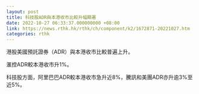 ```yaml
---
layout: post
title: 科技股ADR與本港收市比較升幅顯著
date: 2022-10-27 06:33:37.000000000 +08:00
link: https://news.rthk.hk/rthk/ch/component/k2/1672871-20221027.htm
categories: rthk
---
```


港股美國預託證券（ADR）與本港收市比較普遍上升。

滙控ADR較本港收市升1%。

科技股方面，阿里巴巴ADR較本港收市急升近8%，騰訊和美團ADR亦升逾3%至近5%。
